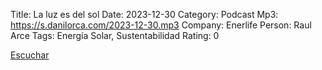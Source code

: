 Title: La luz es del sol
Date: 2023-12-30
Category: Podcast
Mp3: https://s.danilorca.com/2023-12-30.mp3
Company: Enerlife
Person: Raul Arce
Tags: Energía Solar, Sustentabilidad
Rating: 0

<a href="https://s.danilorca.com/2023-12-30.mp3" type="audio/mpeg">
Escuchar
</a>
